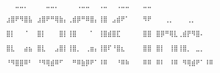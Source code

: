 ⠀⠀⠀⣀⣀⡀⠀⠀⠀⠀⣀⣀⡀⠀⠀⠀⠀⢀⣀⣀⠀⠀⢀⣀⠀⠀⢀⣀⣀⠀⠀⠀⣀⣀⠀⠀⠀⠀⠀⠀⠀⠀⠀⠀⠀⠀⠀⠀⠀⠀
⠀⣰⣿⠟⠻⣿⣧⠀⣰⣿⠟⠛⢿⣷⡄⢀⣾⡿⠛⠿⣿⡄⢸⣿⠀⣠⣾⠟⠁⠀⠀⠀⠻⠟⠀⠀⠀⢀⡀⠀⠀⠀⢀⡀⠀⠀⠀⠀⠀⠀
⠀⣿⡇⠀⠀⠈⠀⠀⣿⡇⠀⠀⠀⣿⡇⢸⣿⠀⠀⠀⠁⠀⢸⣿⣾⣿⣏⠀⠀⠀⠀⠀⣿⣿⠀⣿⡿⠛⢿⣇⢀⣾⡟⠻⣿⠄⠀⠀⠀⠀
⠀⣿⣇⠀⠀⣴⣦⠀⣿⣇⠀⠀⣠⣿⡇⢸⣿⡀⠀⢀⣶⡄⢸⣿⠏⠘⣿⣆⠀⠀⠀⠀⣿⣿⠀⣿⡇⠀⢸⣿⢸⣿⡀⠀⣀⡀⠀⠀⠀⠀
⠀⠘⠻⣿⣿⠿⠃⠀⠘⠻⢿⣾⠿⠋⠀⠀⠛⠿⣷⡿⠟⠁⠸⠿⠀⠀⠘⠿⠷⠀⠀⠀⠿⠿⠀⠿⠇⠀⠸⠿⠀⠻⢿⣾⠟⠁⠸⠿⠀⠀
